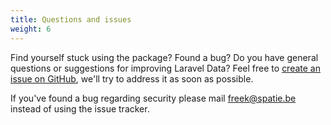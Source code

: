 ```yaml
---
title: Questions and issues
weight: 6
---
```


Find yourself stuck using the package? Found a bug? Do you have general questions or suggestions for improving Laravel Data? Feel free to [create an issue on GitHub](https://github.com/spatie/laravel-data/issues), we'll try to address it as soon as possible.

If you've found a bug regarding security please mail [freek@spatie.be](mailto:freek@spatie.be) instead of using the issue tracker.
